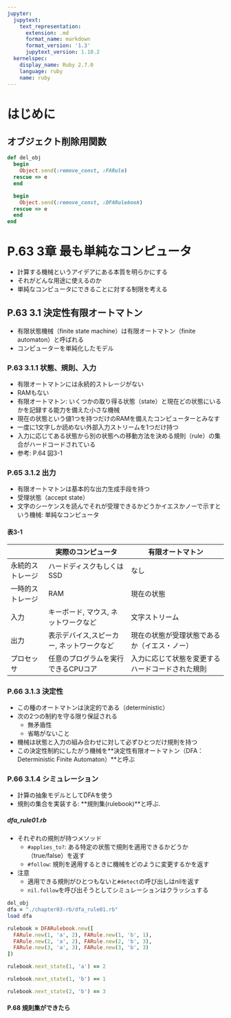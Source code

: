 ```yaml
---
jupyter:
  jupytext:
    text_representation:
      extension: .md
      format_name: markdown
      format_version: '1.3'
      jupytext_version: 1.10.2
  kernelspec:
    display_name: Ruby 2.7.0
    language: ruby
    name: ruby
---
```


# はじめに


## オブジェクト削除用関数

```ruby
def del_obj
  begin
    Object.send(:remove_const, :FARule)
  rescue => e
  end

  begin
    Object.send(:remove_const, :DFARulebook)
  rescue => e
  end
end
```

# P.63 3章 最も単純なコンピュータ
- 計算する機械というアイデアにある本質を明らかにする
- それがどんな用途に使えるのか
- 単純なコンピュータにできることに対する制限を考える

## P.63 3.1 決定性有限オートマトン
- 有限状態機械（finite state machine）は有限オートマトン（finite automaton）と呼ばれる
- コンピューターを単純化したモデル

### P.63 3.1.1 状態、規則、入力
- 有限オートマトンには永続的ストレージがない
- RAMもない
- 有限オートマトン: いくつかの取り得る状態（state）と現在どの状態にいるかを記録する能力を備えた小さな機械
- 現在の状態という値1つを持つだけのRAMを備えたコンピューターとみなす
- 一度に1文字しか読めない外部入力ストリームを1つだけ持つ
- 入力に応じてある状態から別の状態への移動方法を決める規則（rule）の集合がハードコードされている
- 参考: P.64 図3-1

### P.65 3.1.2 出力
- 有限オートマトンは基本的な出力生成手段を持つ
- 受理状態（accept state）
- 文字のシーケンスを読んでそれが受理できるかどうかイエスかノーで示すという機械: 単純なコンピュータ

#### 表3-1
|                  | 実際のコンピュータ                        | 有限オートマトン                                 |
|------------------|-------------------------------------------|--------------------------------------------------|
| 永続的ストレージ | ハードディスクもしくはSSD                 | なし                                             |
| 一時的ストレージ | RAM                                       | 現在の状態                                       |
| 入力             | キーボード, マウス, ネットワークなど      | 文字ストリーム                                   |
| 出力             | 表示デバイス,スピーカー, ネットワークなど | 現在の状態が受理状態であるか（イエス・ノー）     |
| プロセッサ       | 任意のプログラムを実行できるCPUコア       | 入力に応じて状態を変更するハードコードされた規則 |

### P.66 3.1.3 決定性
- この種のオートマトンは決定的である（deterministic）
- 次の2つの制約を守る限り保証される
    - 無矛盾性
    - 省略がないこと
- 機械は状態と入力の組み合わせに対して必ずひとつだけ規則を持つ
- この決定性制約にしたがう機械を**決定性有限オートマトン（DFA：Deterministic Finite Automaton）**と呼ぶ

### P.66 3.1.4 シミュレーション
- 計算の抽象モデルとしてDFAを使う
- 規則の集合を実装する: **規則集(rulebook)**と呼ぶ.

##### dfa_rule01.rb
- それぞれの規則が持つメソッド
    - `#applies_to?`: ある特定の状態で規則を適用できるかどうか（true/false）を返す
    - `#follow`: 規則を適用するときに機械をどのように変更するかを返す
- 注意
    - 適用できる規則がひとつもないと`#detect`の呼び出しはnilを返す
    - `nil.follow`を呼び出そうとしてシミュレーションはクラッシュする

```ruby
del_obj
dfa = "./chapter03-rb/dfa_rule01.rb"
load dfa
```

```ruby
rulebook = DFARulebook.new([
  FARule.new(1, 'a', 2), FARule.new(1, 'b', 1),
  FARule.new(2, 'a', 2), FARule.new(2, 'b', 3),
  FARule.new(3, 'a', 3), FARule.new(3, 'b', 3)
])
```

```ruby
rulebook.next_state(1, 'a') == 2
```

```ruby
rulebook.next_state(1, 'b') == 1
```

```ruby
rulebook.next_state(2, 'b') == 3
```

#### P.68 規則集ができたら
